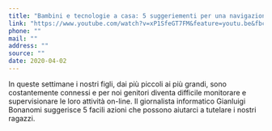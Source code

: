 ```yaml
---
title: "Bambini e tecnologie a casa: 5 suggeriementi per una navigazione più sicura"
link: "https://www.youtube.com/watch?v=xP1SfeGT7FM&feature=youtu.be&fbclid=IwAR3yxoU22pqoWPmcTIAafzcVsgynz6Ts4GcjvcKEIR8HcHS9AjxQNOOA8PA"
phone: ""
mail: ""
address: ""
source: ""
date: 2020-04-02
---
```


In queste settimane i nostri figli, dai più piccoli ai più grandi, sono costantemente connessi e per noi genitori diventa difficile monitorare e supervisionare le loro attività on-line. Il giornalista informatico Gianluigi Bonanomi suggerisce 5 facili azioni che possono aiutarci a tutelare i nostri ragazzi.
